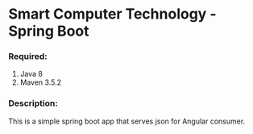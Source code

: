 # Smart Computer Technology - Spring Boot

### Required:
1. Java  8
2. Maven 3.5.2
### Description:
This is a simple spring boot app that serves json for Angular consumer.
